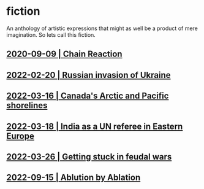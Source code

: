 # fiction
An anthology of artistic expressions that might as well be a product of mere imagination. So lets call this fiction.

## [2020-09-09 | Chain Reaction](https://github.com/callthis/fiction/blob/master/chain-reaction.md)

## [2022-02-20 | Russian invasion of Ukraine](https://github.com/callthis/fiction/blob/master/what-if-russia.md)

## [2022-03-16 | Canada's Arctic and Pacific shorelines](https://github.com/callthis/fiction/blob/master/what-if-wars-reach-canada.md)

## [2022-03-18 | India as a UN referee in Eastern Europe](https://github.com/callthis/fiction/blob/master/what-if-india-sent-peacekeepers-to-moldova.md)

## [2022-03-26 | Getting stuck in feudal wars](https://github.com/callthis/fiction/blob/master/russia-nato-feudal-wars.md)

## [2022-09-15 | Ablution by Ablation](https://github.com/callthis/fiction/blob/master/ablution-by-ablation.md)
